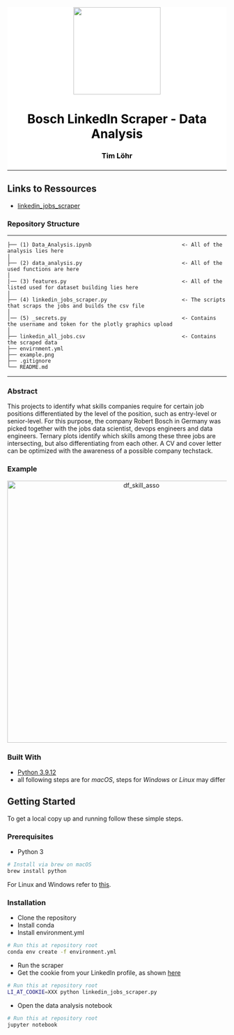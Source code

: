 <div style="background-color:white">
  <div align="center">
    <img src="https://upload.wikimedia.org/wikipedia/de/3/31/Bosch-logotype.svg" width="200">    
    <h1 style="color:black">Bosch LinkedIn Scraper - Data Analysis</h1> 
    <h3 style="color:black">Tim Löhr<h3>
  </div>
  <hr>
</div>

## Links to Ressources

- [linkedin_jobs_scraper](https://github.com/spinlud/py-linkedin-jobs-scraper)

### Repository Structure
------------
    
    ├── (1) Data_Analysis.ipynb                             <- All of the analysis lies here
    │
    ├── (2) data_analysis.py                                <- All of the used functions are here                                          
    │
    |── (3) features.py                                     <- All of the listed used for dataset building lies here
    │       
    ├── (4) linkedin_jobs_scraper.py                        <- The scripts that scraps the jobs and builds the csv file         
    │
    │── (5) _secrets.py                                     <- Contains the username and token for the plotly graphics upload
    │
    ├── linkedin_all_jobs.csv                               <- Contains the scraped data
    ├── envirnment.yml  
    ├── example.png 
    ├── .gitignore 
    └── README.md   

--------

### Abstract

This projects to identify what skills companies require for certain job positions differentiated by the level of the position, such as entry-level or senior-level. For this purpose, the company Robert Bosch in Germany was picked together with the jobs data scientist, devops engineers and data engineers. Ternary plots identify which skills among these three jobs are intersecting, but also differentiating from each other. A CV and cover letter can be optimized with the awareness of a possible company techstack. 

### Example

<div>
    <a href="https://plotly.com/~Mavengence/42/?share_key=AtRQ9CIlWtPZ3jCGpgYLv9" target="_blank" title="df_skill_asso" style="display: block; text-align: center;"><img src="https://plotly.com/~Mavengence/42.png?share_key=AtRQ9CIlWtPZ3jCGpgYLv9" alt="df_skill_asso" style="max-width: 100%;width: 600px;"  width="600" onerror="this.onerror=null;this.src='https://plotly.com/404.png';" /></a>
    <script data-plotly="Mavengence:42" sharekey-plotly="AtRQ9CIlWtPZ3jCGpgYLv9" src="https://plotly.com/embed.js" async></script>
</div>

### Built With

* [Python 3.9.12](https://www.python.org/downloads/)
* all following steps are for *macOS*, steps for *Windows* or *Linux* may differ

<!-- GETTING STARTED -->
## Getting Started

To get a local copy up and running follow these simple steps.

### Prerequisites

* Python 3

```sh
# Install via brew on macOS
brew install python
```

For Linux and Windows refer to [this](https://realpython.com/installing-python/).

### Installation

* Clone the repository
* Install conda
* Install environment.yml

```sh
# Run this at repository root
conda env create -f environment.yml
```

* Run the scraper
* Get the cookie from your LinkedIn profile, as shown [here](https://github.com/spinlud/py-linkedin-jobs-scraper)

```sh
# Run this at repository root
LI_AT_COOKIE=XXX python linkedin_jobs_scraper.py
```

* Open the data analysis notebook

```sh
# Run this at repository root
jupyter notebook
```
